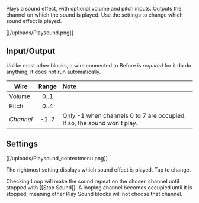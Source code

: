 Plays a sound effect, with optional volume and pitch inputs. Outputs the channel on which the sound is played. Use the settings to change which sound effect is played.

[[/uploads/Playsound.png]]

## Input/Output

Unlike most other blocks, a wire connected to Before is *required* for it do do anything, it does not run automatically.

| Wire      | Range | Note |
|-----------|:-----:|:-----|
| Volume    | 0..1  | 
| Pitch     | 0..4  | 
| *Channel* | -1..7 | Only -1 when channels 0 to 7 are occupied. If so, the sound won't play.

## Settings

[[/uploads/Playsound_contextmenu.png]]

The rightmost setting displays which sound effect is played. Tap to change.

Checking Loop will make the sound repeat on the chosen channel until stopped with [[Stop Sound]]. A looping channel becomes occupied until it is stopped, meaning other Play Sound blocks will not choose that channel. 

